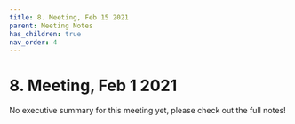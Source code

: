 ```yaml
---
title: 8. Meeting, Feb 15 2021
parent: Meeting Notes
has_children: true
nav_order: 4
---
```


# 8. Meeting, Feb 1 2021

No executive summary for this meeting yet, please check out the full notes!